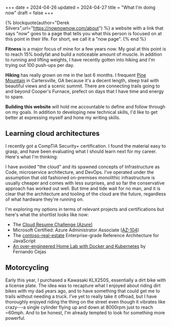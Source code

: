 +++
date = 2024-04-26
updated = 2024-04-27
title = "What I'm doing now"
draft = false
+++

{% blockquote(author="Derek Silvers",url="https://nownownow.com/about") %}
a website with a link that says "now" goes to a page that tells you what this person is focused on at this point in their life. For short, we call it a "now page".
{% end %}

**Fitness** is a major focus of mine for a few years now. My goal at this point is to reach 15% bodyfat and build a noticeable amount of muscle. In addition to running and lifting weights, I have recently gotten into hiking and I'm trying out 100 push-ups per day.

**Hiking** has really grown on me in the last 6 months. I frequent [Pine Mountain](https://www.cityofcartersville.org/pinemountain/page/pine-mountain-trail-map) in Cartersville, GA because it's a decent length, steep trail with beautiful views and a scenic summit. There are connecting trails going to and beyond Cooper's Furnace, prefect on days that I have time and energy to spare.

**Building this website** will hold me accountable to define and follow through on my goals. In addition to developing new technical skills, I'd like to get better at expressing myself and hone my writing skills.


## Learning cloud architectures
I recently got a CompTIA Security+ certification. I found the material easy to grasp, and have been
evaluating what I should learn next for my career. Here's what I'm thinking:

I have avoided "the cloud" and its spawned concepts of Infrastructure as Code, microservice architecture,
and DevOps. I've operated under the assumption that old fashioned on-premises monolithic infrastructure
is usually cheaper and comes with less surprises, and so far the conservative approach has worked out well.
But time and tide wait for no man, and it is clear that the architecture and tooling of the cloud are
the future, regardless of what hardware they're running on.

I'm exploring my options in terms of relevant projects and certifications
but here's what the shortlist looks like now:

 * The [Cloud Resume Challenge (Azure)](https://cloudresumechallenge.dev/docs/the-challenge/azure/)
 * Microsoft Certified: Azure Administrator Associate ([AZ-104](https://learn.microsoft.com/en-us/credentials/certifications/azure-administrator/?practice-assessment-type=certification))
 * The [contoso-real-estate](https://github.com/Azure-Samples/contoso-real-estate) Enterprise-grade Reference Architecture for JavaScript
 * [An over-engineered Home Lab with Docker and Kubernetes](https://fernandocejas.com/blog/engineering/2023-01-06-over-engineered-home-lab-docker-kubernetes/) by Fernando Cejas

## Motorcycling

Early this year, I purchased a Kawasaki KLX250S, essentially a dirt bike with a license plate. The
idea was to recapture what I enjoyed about riding dirt bikes with my dad years ago, and to have
something that could get me to trails without needing a truck. I've yet to really take it offroad,
but I have thoroughly enjoyed riding the thing on the street even though it vibrates like crazy---a
single cylinder flying up and down at 8000rpm just to reach ~60mph. And to be honest, I'm already
tempted to look for something more powerful.